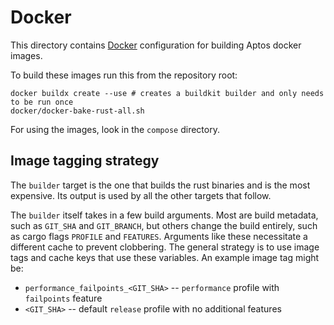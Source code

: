 # Docker

This directory contains [Docker](https://www.docker.com/) configuration for building Aptos docker images.

To build these images run this from the repository root:

```
docker buildx create --use # creates a buildkit builder and only needs to be run once
docker/docker-bake-rust-all.sh
```

For using the images, look in the `compose` directory.

## Image tagging strategy

The `builder` target is the one that builds the rust binaries and is the most expensive. Its output is used by all the other targets that follow.

The `builder` itself takes in a few build arguments. Most are build metadata, such as `GIT_SHA` and `GIT_BRANCH`, but others change the build entirely, such as cargo flags `PROFILE` and `FEATURES`. Arguments like these necessitate a different cache to prevent clobbering. The general strategy is to use image tags and cache keys that use these variables. An example image tag might be:
* `performance_failpoints_<GIT_SHA>` -- `performance` profile with `failpoints` feature
* `<GIT_SHA>` -- default `release` profile with no additional features
